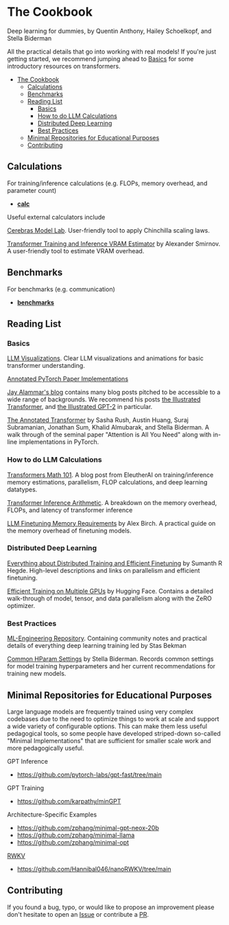 # The Cookbook
Deep learning for dummies, by Quentin Anthony, Hailey Schoelkopf, and Stella Biderman

All the practical details that go into working with real models! If you're just getting started, we recommend jumping ahead to [Basics](#basics) for some introductory resources on transformers.

- [The Cookbook](#the-cookbook)
  * [Calculations](#calculations)
  * [Benchmarks](#benchmarks)
  * [Reading List](#reading-list)
    + [Basics](#basics)
    + [How to do LLM Calculations](#how-to-do-llm-calculations)
    + [Distributed Deep Learning](#distributed-deep-learning)
    + [Best Practices](#best-practices)
  * [Minimal Repositories for Educational Purposes](#minimal-repositories-for-educational-purposes)
  * [Contributing](#contributing)

## Calculations

For training/inference calculations (e.g. FLOPs, memory overhead, and parameter count)
- **[calc](./calc/)**

Useful external calculators include

[Cerebras Model Lab](https://www.cerebras.net/model-lab/). User-friendly tool to apply Chinchilla scaling laws.

[Transformer Training and Inference VRAM Estimator](https://vram.asmirnov.xyz/) by Alexander Smirnov. A user-friendly tool to estimate VRAM overhead.

## Benchmarks

For benchmarks (e.g. communication)
- **[benchmarks](./benchmarks/)**

## Reading List

### Basics

[LLM Visualizations](https://bbycroft.net/llm). Clear LLM visualizations and animations for basic transformer understanding.

[Annotated PyTorch Paper Implementations](https://nn.labml.ai/)

[Jay Alammar's blog](https://jalammar.github.io/blog) contains many blog posts pitched to be accessible to a wide range of backgrounds. We recommend his posts [the Illustrated Transformer](https://jalammar.github.io/illustrated-transformer/), and [the Illustrated GPT-2](https://jalammar.github.io/illustrated-gpt2/) in particular.

[The Annotated Transformer](https://nlp.seas.harvard.edu/annotated-transformer/) by Sasha Rush, Austin Huang, Suraj Subramanian, Jonathan Sum, Khalid Almubarak, and Stella Biderman. A walk through of the seminal paper "Attention is All You Need" along with in-line implementations in PyTorch.

### How to do LLM Calculations

[Transformers Math 101](https://blog.eleuther.ai/transformer-math/). A blog post from EleutherAI on training/inference memory estimations, parallelism, FLOP calculations, and deep learning datatypes.

[Transformer Inference Arithmetic](https://kipp.ly/transformer-inference-arithmetic/). A breakdown on the memory overhead, FLOPs, and latency of transformer inference

[LLM Finetuning Memory Requirements](https://blog.scottlogic.com/2023/11/24/llm-mem.html) by Alex Birch. A practical guide on the memory overhead of finetuning models.

### Distributed Deep Learning

[Everything about Distributed Training and Efficient Finetuning](https://sumanthrh.com/post/distributed-and-efficient-finetuning/) by Sumanth R Hegde. High-level descriptions and links on parallelism and efficient finetuning.

[Efficient Training on Multiple GPUs](https://huggingface.co/docs/transformers/main/en/perf_train_gpu_many) by Hugging Face. Contains a detailed walk-through of model, tensor, and data parallelism along with the ZeRO optimizer.

### Best Practices

[ML-Engineering Repository](https://github.com/stas00/ml-engineering). Containing community notes and practical details of everything deep learning training led by Stas Bekman

[Common HParam Settings](https://docs.google.com/spreadsheets/d/14vbBbuRMEHoqeuMHkTfw3uiZVmyXNuoSp8s-aHvfvZk/edit?usp=sharing) by Stella Biderman. Records common settings for model training hyperparameters and her current recommendations for training new models.

## Minimal Repositories for Educational Purposes

Large language models are frequently trained using very complex codebases due to the need to optimize things to work at scale and support a wide variety of configurable options. This can make them less useful pedagogical tools, so some people have developed striped-down so-called "Minimal Implementations" that are sufficient for smaller scale work and more pedagogically useful.

GPT Inference
- https://github.com/pytorch-labs/gpt-fast/tree/main

GPT Training
- https://github.com/karpathy/minGPT

Architecture-Specific Examples
- https://github.com/zphang/minimal-gpt-neox-20b
- https://github.com/zphang/minimal-llama
- https://github.com/zphang/minimal-opt

[RWKV](https://www.rwkv.com/)
- https://github.com/Hannibal046/nanoRWKV/tree/main


## Contributing

If you found a bug, typo, or would like to propose an improvement please don't hesitate to open an [Issue](https://github.com/EleutherAI/cookbook/issues) or contribute a [PR](https://github.com/EleutherAI/cookbook/pulls).
